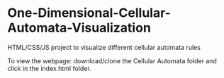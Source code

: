 # One-Dimensional-Cellular-Automata-Visualization
HTML/CSS/JS project to visualize different cellular automata rules 

To view the webpage: download/clone the Cellular Automata folder and click in the index.html folder.
